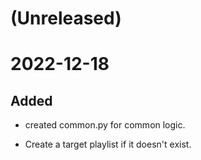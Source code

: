 # (Unreleased)



# 2022-12-18

## Added

- created common.py for common logic.

- Create a target playlist if it doesn't exist.
